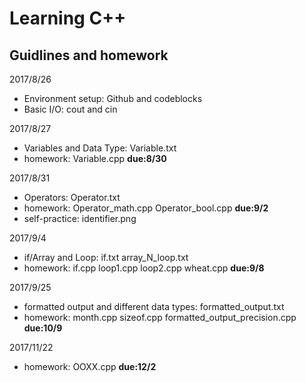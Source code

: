 # Learning C++
## Guidlines and homework

2017/8/26
* Environment setup: Github and codeblocks
* Basic I/O: cout and cin

2017/8/27
* Variables and Data Type: Variable.txt
* homework: Variable.cpp         **due:8/30**

2017/8/31
* Operators: Operator.txt
* homework: Operator_math.cpp Operator_bool.cpp    **due:9/2**
* self-practice: identifier.png

2017/9/4
* if/Array and Loop: if.txt array_N_loop.txt
* homework: if.cpp loop1.cpp loop2.cpp wheat.cpp       **due:9/8**

2017/9/25
* formatted output and different data types: formatted_output.txt
* homework: month.cpp sizeof.cpp formatted_output_precision.cpp      **due:10/9**

2017/11/22
* homework: OOXX.cpp    **due:12/2**
